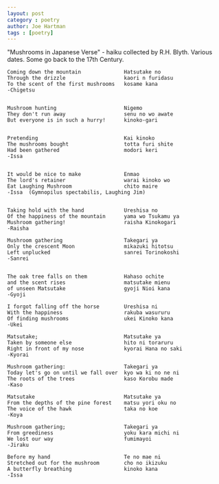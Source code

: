 ```yaml
---
layout: post
category : poetry
author: Joe Hartman
tags : [poetry]
---
```


"Mushrooms in Japanese Verse" - haiku collected by R.H. Blyth. Various dates. Some go back to the 17th Century.

    Coming down the mountain              Hatsutake no
    Through the drizzle                   kaori n furidasu
    To the scent of the first mushrooms   kosame kana
    -Chigetsu


    Mushroom hunting                      Nigemo
    They don't run away                   senu no wo awate
    But everyone is in such a hurry!      kinoko-gari


    Pretending                            Kai kinoko
    The mushrooms bought                  totta furi shite
    Had been gathered                     modori keri           
    -Issa


    It would be nice to make              Enmao
    The lord's retainer                   warai kinoko wo
    Eat Laughing Mushroom                 chito maire           
    -Issa  (Gymnopilus spectabilis, Laughing Jim)

  
    Taking hold with the hand             Ureshisa no
    Of the happiness of the mountain      yama wo Tsukamu ya
    Mushroom gathering!                   raisha Kinokogari     
    -Raisha

    Mushroom gathering                    Takegari ya
    Only the crescent Moon                mikazuki hitotsu
    Left unplucked                        sanrei Torinokoshi    
    -Sanrei

  
    The oak tree falls on them            Hahaso ochite
    and the scent rises                   matsutake mienu
    of unseen Matsutake                   gyoji Nioi kana       
    -Gyoji

    I forgot falling off the horse        Ureshisa ni
    With the happiness                    rakuba wasururu
    Of finding mushrooms                  ukei Kinoko kana
    -Ukei

    Matsutake;                            Matsutake ya
    Taken by someone else                 hito ni toraruru
    Right in front of my nose             kyorai Hana no saki
    -Kyorai

    Mushroom gathering:                   Takegari ya
    Today let's go on until we fall over  kyo wa ki no ne ni
    The roots of the trees                kaso Korobu made      
    -Kaso

    Matsutake                             Matsutake ya 
    From the depths of the pine forest    matsu yori oku no
    The voice of the hawk                 taka no koe         
    -Koya

    Mushroom gathering;                   Takegari ya
    From greediness                       yoku kara michi ni
    We lost our way                       fumimayoi             
    -Jiraku

    Before my hand                        Te no mae ni
    Stretched out for the mushroom        cho no ikizuku
    A butterfly breathing                 kinoko kana           
    -Issa
